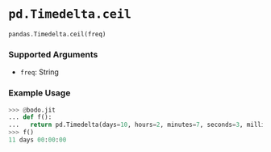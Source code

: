 # `pd.Timedelta.ceil`
                          

`pandas.Timedelta.ceil(freq)`


### Supported Arguments


-  `freq`: String

### Example Usage
```py
>>> @bodo.jit
... def f():
...   return pd.Timedelta(days=10, hours=2, minutes=7, seconds=3, milliseconds=13, microseconds=23).ceil("D")
>>> f()
11 days 00:00:00
```

